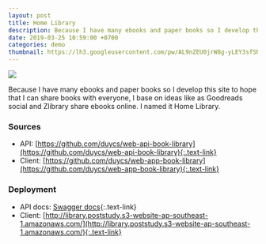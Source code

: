 ```yaml
---
layout: post
title: Home Library
description: Because I have many ebooks and paper books so I develop this site to hope that I can share books with everyone, I base on ideas like as Goodreads social and Zlibrary share ebooks online.
date: 2019-03-25 10:59:00 +0700
categories: demo
thumbnail: https://lh3.googleusercontent.com/pw/AL9nZEU0jrW8g-yLEY3sfSNvEC7HBAL_d7vDryJqRafPYCa_apDNvdBpLIR2Cyzx0Kjt9zIspD98RJF7_ou60PgOreHegD7AG9CPFhxZzhecAslVwSfec9Nmq8JrNSLElqHcU2ZgV4rMbABS0IgyiCb9lfvqjw=w999-h634-no?authuser=0
---
```


![](https://lh3.googleusercontent.com/pw/AL9nZEU0jrW8g-yLEY3sfSNvEC7HBAL_d7vDryJqRafPYCa_apDNvdBpLIR2Cyzx0Kjt9zIspD98RJF7_ou60PgOreHegD7AG9CPFhxZzhecAslVwSfec9Nmq8JrNSLElqHcU2ZgV4rMbABS0IgyiCb9lfvqjw=w999-h634-no?authuser=0)

Because I have many ebooks and paper books so I develop this site to hope that I can share books with everyone, I base on ideas like as Goodreads social and Zlibrary share ebooks online.
I named it Home Library.

### Sources 
- API: [https://github.com/duycs/web-api-book-library](https://github.com/duycs/web-api-book-library){:.text-link}
- Client: [https://github.com/duycs/web-app-book-library](https://github.com/duycs/web-app-book-library){:.text-link}

### Deployment
- API docs: [Swagger docs](https://duycs-api-library.herokuapp.com/index.html){:.text-link}
- Client: [http://library.poststudy.s3-website-ap-southeast-1.amazonaws.com/](http://library.poststudy.s3-website-ap-southeast-1.amazonaws.com/){:.text-link}
